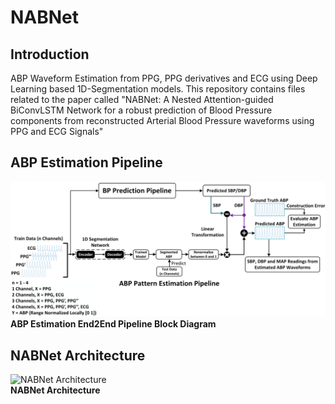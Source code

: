 # NABNet
## Introduction
ABP Waveform Estimation from PPG, PPG derivatives and ECG using Deep Learning based 1D-Segmentation models. This repository contains files related to the paper called "NABNet: A Nested Attention-guided BiConvLSTM Network for a robust prediction of Blood Pressure components from reconstructed Arterial Blood Pressure waveforms using PPG and ECG Signals"  
## ABP Estimation Pipeline  
![ABP Estimation Pipeline](https://github.com/Sakib1263/NABNet/blob/main/Documents/Pipeline.png "ABP Estimation Pipeline")  
**ABP Estimation End2End Pipeline Block Diagram**  
## NABNet Architecture  
![NABNet Architecture](https://github.com/Sakib1263/NABNet/blob/main/Documents/NABNet.png "NABNet Architecture")  
**NABNet Architecture**  
